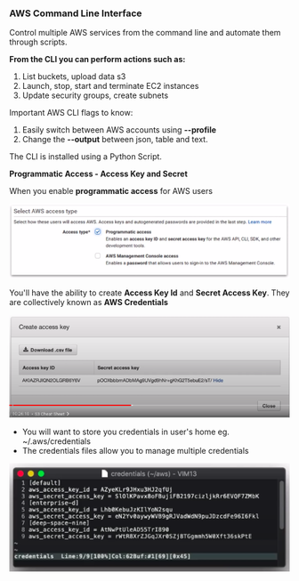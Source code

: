 ### AWS Command Line Interface

Control multiple AWS services from the command line and automate them through scripts.

**From the CLI you can perform actions such as:**
1. List buckets, upload data s3
2. Launch, stop, start and terminate EC2 instances
3. Update security groups, create subnets

Important AWS CLI flags to know:
1. Easily switch between AWS accounts using **--profile**
2. Change the **--output** between json, table and text.

The CLI is installed using a Python Script.

**Programmatic Access - Access Key and Secret**

When you enable **programmatic access** for AWS users

<img src="../images/cli/enable-programmatic-access.png" alt="">

You'll have the ability to create **Access Key Id** and **Secret Access Key**. They are collectively known as **AWS Credentials**

<img src="../images/cli/credentials.png" alt="">

* You will want to store you credentials in user's home eg. ~/.aws/credentials
* The credentials files allow you to manage multiple credentials

<img src="../images/cli/multiple-credentials.png" alt="">